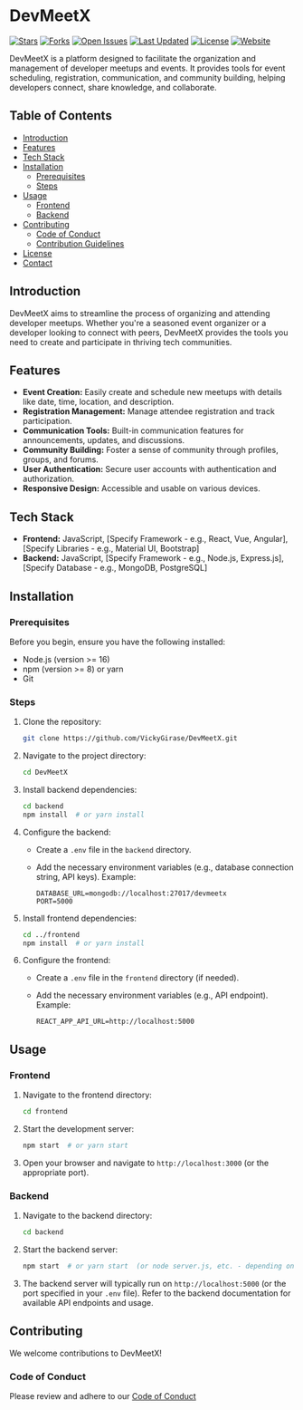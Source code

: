 

# DevMeetX

[![Stars](https://img.shields.io/github/stars/VickyGirase/DevMeetX?style=social)](https://github.com/VickyGirase/DevMeetX/stargazers)
[![Forks](https://img.shields.io/github/forks/VickyGirase/DevMeetX?style=social)](https://github.com/VickyGirase/DevMeetX/network/members)
[![Open Issues](https://img.shields.io/github/issues/VickyGirase/DevMeetX)](https://github.com/VickyGirase/DevMeetX/issues)
[![Last Updated](https://img.shields.io/github/last-commit/VickyGirase/DevMeetX)](https://github.com/VickyGirase/DevMeetX/commits/main)
[![License](https://img.shields.io/github/license/VickyGirase/DevMeetX)](https://github.com/VickyGirase/DevMeetX/blob/main/LICENSE)
[![Website](https://img.shields.io/website?url=https%3A%2F%2Fdev-meet-x.vercel.app)](https://dev-meet-x.vercel.app)

DevMeetX is a platform designed to facilitate the organization and management of developer meetups and events. It provides tools for event scheduling, registration, communication, and community building, helping developers connect, share knowledge, and collaborate.

## Table of Contents

- [Introduction](#introduction)
- [Features](#features)
- [Tech Stack](#tech-stack)
- [Installation](#installation)
  - [Prerequisites](#prerequisites)
  - [Steps](#steps)
- [Usage](#usage)
  - [Frontend](#frontend)
  - [Backend](#backend)
- [Contributing](#contributing)
  - [Code of Conduct](#code-of-conduct)
  - [Contribution Guidelines](#contribution-guidelines)
- [License](#license)
- [Contact](#contact)

## Introduction

DevMeetX aims to streamline the process of organizing and attending developer meetups. Whether you're a seasoned event organizer or a developer looking to connect with peers, DevMeetX provides the tools you need to create and participate in thriving tech communities.

## Features

*   **Event Creation:** Easily create and schedule new meetups with details like date, time, location, and description.
*   **Registration Management:** Manage attendee registration and track participation.
*   **Communication Tools:** Built-in communication features for announcements, updates, and discussions.
*   **Community Building:** Foster a sense of community through profiles, groups, and forums.
*   **User Authentication:** Secure user accounts with authentication and authorization.
*   **Responsive Design:** Accessible and usable on various devices.

## Tech Stack

*   **Frontend:** JavaScript, [Specify Framework - e.g., React, Vue, Angular], [Specify Libraries - e.g., Material UI, Bootstrap]
*   **Backend:** JavaScript, [Specify Framework - e.g., Node.js, Express.js], [Specify Database - e.g., MongoDB, PostgreSQL]

## Installation

### Prerequisites

Before you begin, ensure you have the following installed:

*   Node.js (version >= 16)
*   npm (version >= 8) or yarn
*   Git

### Steps

1.  Clone the repository:

    ```bash
    git clone https://github.com/VickyGirase/DevMeetX.git
    ```

2.  Navigate to the project directory:

    ```bash
    cd DevMeetX
    ```

3.  Install backend dependencies:

    ```bash
    cd backend
    npm install  # or yarn install
    ```

4.  Configure the backend:

    *   Create a `.env` file in the `backend` directory.
    *   Add the necessary environment variables (e.g., database connection string, API keys).  Example:

        ```
        DATABASE_URL=mongodb://localhost:27017/devmeetx
        PORT=5000
        ```

5.  Install frontend dependencies:

    ```bash
    cd ../frontend
    npm install  # or yarn install
    ```

6.  Configure the frontend:

    *   Create a `.env` file in the `frontend` directory (if needed).
    *   Add the necessary environment variables (e.g., API endpoint). Example:

        ```
        REACT_APP_API_URL=http://localhost:5000
        ```

## Usage

### Frontend

1.  Navigate to the frontend directory:

    ```bash
    cd frontend
    ```

2.  Start the development server:

    ```bash
    npm start  # or yarn start
    ```

3.  Open your browser and navigate to `http://localhost:3000` (or the appropriate port).

### Backend

1.  Navigate to the backend directory:

    ```bash
    cd backend
    ```

2.  Start the backend server:

    ```bash
    npm start  # or yarn start  (or node server.js, etc. - depending on your setup)
    ```

3.  The backend server will typically run on `http://localhost:5000` (or the port specified in your `.env` file).  Refer to the backend documentation for available API endpoints and usage.

## Contributing

We welcome contributions to DevMeetX!

### Code of Conduct

Please review and adhere to our [Code of Conduct](CODE_OF_CONDUCT.md)
